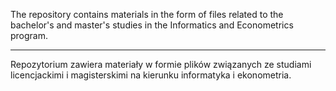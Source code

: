 The repository contains materials in the form of files related to the bachelor's and master's studies in the Informatics and Econometrics program.

---
Repozytorium zawiera materiały w formie plików związanych ze studiami licencjackimi i magisterskimi na kierunku informatyka i ekonometria.

